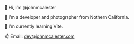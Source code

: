 👋 Hi, I’m @johnmcalester

👀 I’m a developer and photographer from Nothern California.

🌱 I’m currently learning Vite.

📫 Email: dev@johnmcalester.com

